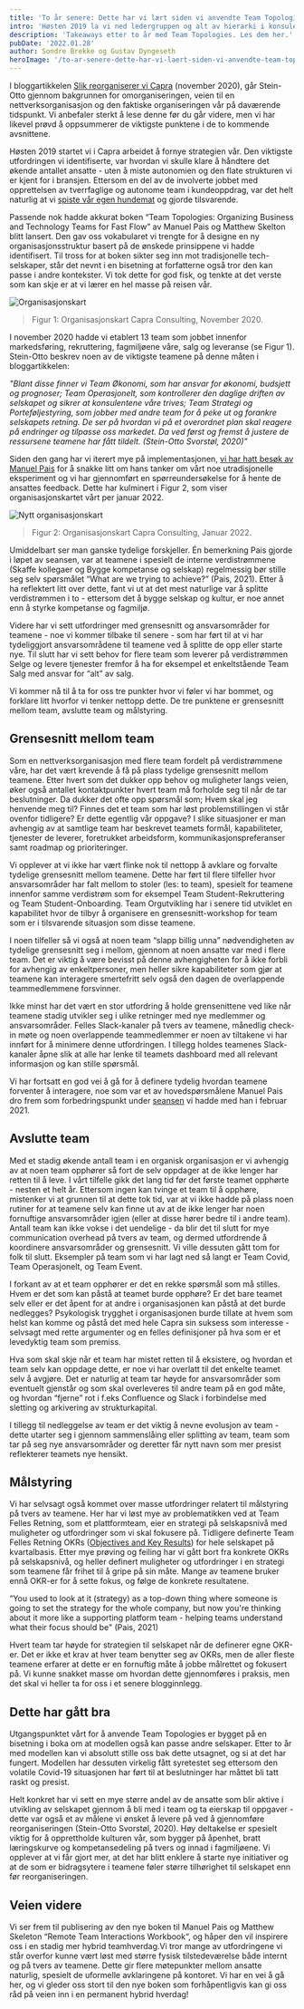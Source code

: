 ```yaml
---
title: 'To år senere: Dette har vi lært siden vi anvendte Team Topologies'
intro: 'Høsten 2019 la vi ned ledergruppen og alt av hierarki i konsulentselskapet vårt, og innførte en ny nettverksbasert organisasjonsstruktur inspirert av boken Team Topologies. To år senere har vi lært mye av denne organisasjonsendringen gjennom egne erfaringer, en prat med Manuel Pais og anvendelse hos kunder. Hva gikk bra? Hvor bommet vi? Hva planlegger vi å gjøre fremover?'
description: 'Takeaways etter to år med Team Topologies. Les dem her.'
pubDate: '2022.01.28'
author: Sondre Brekke og Gustav Dyngeseth
heroImage: '/to-ar-senere-dette-har-vi-laert-siden-vi-anvendte-team-topologies/hero.webp'
---
```


I bloggartikkelen [Slik reorganiserer vi Capra](/slik-reorganiserer-vi-capra) (november 2020), går Stein-Otto gjennom bakgrunnen for omorganiseringen, veien til en nettverksorganisasjon og den faktiske organiseringen vår på daværende tidspunkt. Vi anbefaler sterkt å lese denne før du går videre, men vi har likevel prøvd å oppsummerer de viktigste punktene i de to kommende avsnittene.

Høsten 2019 startet vi i Capra arbeidet å fornye strategien vår. Den viktigste utfordringen vi identifiserte, var hvordan vi skulle klare å håndtere det økende antallet ansatte - uten å miste autonomien og den flate strukturen vi er kjent for i bransjen. Ettersom en del av de involverte jobbet med opprettelsen av tverrfaglige og autonome team i kundeoppdrag, var det helt naturlig at vi [spiste vår egen hundemat](https://en.wikipedia.org/wiki/Eating_your_own_dog_food) og gjorde tilsvarende.

Passende nok hadde akkurat boken “Team Topologies: Organizing Business and Technology Teams for Fast Flow” av Manuel Pais og Matthew Skelton blitt lansert. Den gav oss vokabularet vi trengte for å designe en ny organisasjonsstruktur basert på de ønskede prinsippene vi hadde identifisert. Til tross for at boken sikter seg inn mot tradisjonelle tech-selskaper, står det nevnt i en bisetning at forfatterne også tror den kan passe i andre kontekster. Vi tok dette for god fisk, og tenkte at det verste som kan skje er at vi lærer en hel masse på reisen vår.

![Organisasjonskart](/public/to-ar-senere-dette-har-vi-laert-siden-vi-anvendte-team-topologies/orgkart.webp)

> Figur 1: Organisasjonskart Capra Consulting, November 2020.

I november 2020 hadde vi etablert 13 team som jobbet innenfor markedsføring, rekruttering, fagmiljøene våre, salg og leveranse (se Figur 1). Stein-Otto beskrev noen av de viktigste teamene på denne måten i bloggartikkelen:

*"Blant disse finner vi Team Økonomi, som har ansvar for økonomi, budsjett og prognoser; Team Operasjonelt, som kontrollerer den daglige driften av selskapet og sikrer at konsulentene våre trives; Team Strategi og Porteføljestyring, som jobber med andre team for å peke ut og forankre selskapets retning. De ser på hvordan vi på et overordnet plan skal reagere på endringer og tilpasse oss markedet. Da ved først og fremst å justere de ressursene teamene har fått tildelt. (Stein-Otto Svorstøl, 2020)"*

Siden den gang har vi iterert mye på implementasjonen, [vi har hatt besøk av Manuel Pais](https://www.youtube.com/watch?v=lksI_2QL5Ww&t=1s) for å snakke litt om hans tanker om vårt noe utradisjonelle eksperiment og vi har gjennomført en spørreundersøkelse for å hente de ansattes feedback. Dette har kulminert i Figur 2, som viser organisasjonskartet vårt per januar 2022.

![Nytt organisasjonskart](/public/to-ar-senere-dette-har-vi-laert-siden-vi-anvendte-team-topologies/orgkart2.webp)

> Figur 2: Organisasjonskart Capra Consulting, Januar 2022.

Umiddelbart ser man ganske tydelige forskjeller. Én bemerkning Pais gjorde i løpet av seansen, var at teamene i spesielt de interne verdistrømmene (Skaffe kollegaer og Bygge kompetanse og selskap) regelmessig bør stille seg selv spørsmålet “What are we trying to achieve?” (Pais, 2021). Etter å ha reflektert litt over dette, fant vi ut at det mest naturlige var å splitte verdistrømmen i to - ettersom det å bygge selskap og kultur, er noe annet enn å styrke kompetanse og fagmiljø.

Videre har vi sett utfordringer med grensesnitt og ansvarsområder for teamene - noe vi kommer tilbake til senere - som har ført til at vi har tydeliggjort ansvarsområdene til teamene ved å splitte de opp eller starte nye. Til slutt har vi sett behov for flere team som leverer på verdistrømmen Selge og levere tjenester fremfor å ha for eksempel et enkeltstående Team Salg med ansvar for “alt” av salg.

Vi kommer nå til å ta for oss tre punkter hvor vi føler vi har bommet, og forklare litt hvorfor vi tenker nettopp dette. De tre punktene er grensesnitt mellom team, avslutte team og målstyring.

## Grensesnitt mellom team

Som en nettverksorganisasjon med flere team fordelt på verdistrømmene våre, har det vært krevende å få på plass tydelige grensesnitt mellom teamene. Etter hvert som det dukker opp behov og muligheter langs veien, øker også antallet kontaktpunkter hvert team må forholde seg til når de tar beslutninger. Da dukker det ofte opp spørsmål som; Hvem skal jeg henvende meg til? Finnes det et team som har løst problemstillingen vi står ovenfor tidligere? Er dette egentlig vår oppgave? I slike situasjoner er man avhengig av at samtlige team har beskrevet teamets formål, kapabiliteter, tjenester de leverer, foretrukket arbeidsform, kommunikasjonspreferanser samt roadmap og prioriteringer.

Vi opplever at vi ikke har vært flinke nok til nettopp å avklare og forvalte tydelige grensesnitt mellom teamene. Dette har ført til flere tilfeller hvor ansvarsområder har falt mellom to stoler (les: to team), spesielt for teamene innenfor samme verdistrøm som for eksempel Team Student-Rekruttering og Team Student-Onboarding. Team Orgutvikling har i senere tid utviklet en kapabilitet hvor de tilbyr å organisere en grensesnitt-workshop for team som er i tilsvarende situasjon som disse teamene.

I noen tilfeller så vi også at noen team “slapp billig unna” nødvendigheten av tydelige grensesnitt seg i mellom, gjennom at noen ansatte var med i flere team. Det er viktig å være bevisst på denne avhengigheten for å ikke forbli for avhengig av enkeltpersoner, men heller sikre kapabiliteter som gjør at teamene kan interagere smertefritt selv også den dagen de overlappende teammedlemmene forsvinner.

Ikke minst har det vært en stor utfordring å holde grensenittene ved like når teamene stadig utvikler seg i ulike retninger med nye medlemmer og ansvarsområder. Felles Slack-kanaler på tvers av teamene, månedlig check-in møte og noen overlappende teammedlemmer er noen av tiltakene vi har innført for å minimere denne utfordringen. I tillegg holdes teamenes Slack-kanaler åpne slik at alle har lenke til teamets dashboard med all relevant informasjon og kan stille spørsmål.

Vi har fortsatt en god vei å gå for å definere tydelig hvordan teamene forventer å interagere, noe som var et av hovedspørsmålene Manuel Pais dro frem som forbedringspunkt under [seansen](https://youtu.be/lksI_2QL5Ww?t=4921) vi hadde med han i februar 2021.

## Avslutte team

Med et stadig økende antall team i en organisk organisasjon er vi avhengig av at noen team opphører så fort de selv oppdager at de ikke lenger har retten til å leve. I vårt tilfelle gikk det lang tid før det første teamet opphørte - nesten et helt år. Ettersom ingen kan tvinge et team til å opphøre, mistenker vi at grunnen til at dette tok tid, var at vi ikke hadde på plass noen rutiner for at teamene selv kan finne ut av at de ikke lenger har noen fornuftige ansvarsområder igjen (eller at disse hører bedre til i andre team). Antall team kan ikke vokse i det uendelige - da blir det til slutt for mye communication overhead på tvers av team, og dermed utfordrende å koordinere ansvarsområder og grensesnitt. Vi ville dessuten gått tom for folk til slutt. Eksempler på team som vi har lagt ned så langt er Team Covid, Team Operasjonelt, og Team Event.

I forkant av at et team opphører er det en rekke spørsmål som må stilles. Hvem er det som kan påstå at teamet burde opphøre? Er det bare teamet selv eller er det åpent for at andre i organisasjonen kan påstå at det burde nedlegges? Psykologisk trygghet i organisasjonen burde tillate at hvem som helst kan komme og påstå det med hele Capra sin suksess som interesse - selvsagt med rette argumenter og en felles definisjoner på hva som er et levedyktig team som premiss.

Hva som skal skje når et team har mistet retten til å eksistere, og hvordan et team selv kan oppdage dette, er noe vi har overlatt til det enkelte teamet selv å avgjøre. Det er naturlig at team tar høyde for ansvarsområder som eventuelt gjenstår og som skal overleveres til andre team på en god måte, og hvordan “fjerne” rot i f.eks Confluence og Slack i forbindelse med sletting og arkivering av strukturkapital.

I tillegg til nedleggelse av team er det viktig å nevne evolusjon av team - dette utarter seg i gjennom sammenslåing eller splitting av team, team som tar på seg nye ansvarsområder og deretter får nytt navn som mer presist reflekterer teamets nye hensikt.

## Målstyring

Vi har selvsagt også kommet over masse utfordringer relatert til målstyring på tvers av teamene. Her har vi løst mye av problematikken ved at Team Felles Retning, som et plattformteam, eier en strategi på selskapsnivå med muligheter og utfordringer som vi skal fokusere på. Tidligere definerte Team Felles Retning OKRs ([Objectives and Key Results](https://asana.com/resources/okr-meaning)) for hele selskapet på kvartalbasis. Etter mye prøving og feiling har vi gått bort fra konkrete OKRs på selskapsnivå, og heller definert muligheter og utfordringer i en strategi som teamene får frihet til å gripe på sin måte. Mange av teamene bruker ennå OKR-er for å sette fokus, og følge de konkrete resultatene.

“You used to look at it (strategy) as a top-down thing where someone is going to set the strategy for the whole company, but now you're thinking about it more like a supporting platform team - helping teams understand what their focus should be" (Pais, 2021)

Hvert team tar høyde for strategien til selskapet når de definerer egne OKR-er. Det er ikke et krav at hver team benytter seg av OKRs, men de aller fleste teamene erfarer at dette er en fornuftig måte å jobbe målrettet og fokusert på. Vi kunne snakket masse om hvordan dette gjennomføres i praksis, men det skal vi heller ta for oss i et senere blogginnlegg.

## Dette har gått bra

Utgangspunktet vårt for å anvende Team Topologies er bygget på en bisetning i boka om at modellen også kan passe andre selskaper. Etter to år med modellen kan vi absolutt stille oss bak dette utsagnet, og si at det har fungert. Modellen har dessuten virkelig fått syretestet seg ettersom den volatile Covid-19 situasjonen har ført til at beslutninger har måttet bli tatt raskt og presist.

Helt konkret har vi sett en mye større andel av de ansatte som blir aktive i utvikling av selskapet gjennom å bli med i team og ta eierskap til oppgaver - dette var også et av målene vi ønsket å levere på ved å gjennomføre reorganiseringen (Stein-Otto Svorstøl, 2020). Høy deltakelse er spesielt viktig for å opprettholde kulturen vår, som bygger på åpenhet, bratt læringskurve og kompetansedeling på tvers og innad i fagmiljøene. Vi opplever at vi får gjort mer, at det har blitt enklere å starte nye initiativer og at de som er bidragsytere i teamene føler større tilhørighet til selskapet enn før reorganiseringen.

## Veien videre

Vi ser frem til publisering av den nye boken til Manuel Pais og Matthew Skeleton “Remote Team Interactions Workbook“, og håper den vil inspirere oss i en stadig mer hybrid teamhverdag.Vi tror mange av utfordringene vi står overfor kunne vært løst med større fysisk tilstedeværelse både internt og på tvers av teamene. Dette gir flere møtepunkter mellom ansatte naturlig, spesielt de uformelle avklaringene på kontoret. Vi har en vei å gå her, og vi gleder oss stort til den nye boken som forhåpentligvis kan gi oss råd på veien inn i en permanent hybrid hverdag!